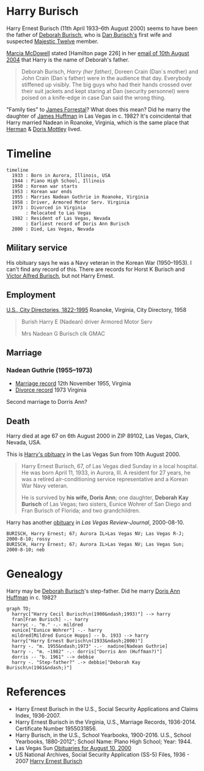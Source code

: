 # Harry Burisch

Harry Ernest Burisch (11th April 1933&ndash;6th August 2000) seems to have been the father of [Deborah Burisch](burisch_deborah.md), who is [Dan Burisch's](burisch_dan.md) first wife and suspected [Majestic Twelve](../organisations/mj12.md) member.

[Marcia McDowell](mcdowell_marcia.md) stated [Hamilton page 226] in her [email of 10th August 2004](mcdowell_marcia/2004_ufo_magazine_email.txt) that Harry is the name of Deborah's father.

>Deborah Burisch, *Harry (her father)*, Doreen Crain (Dan´s mother) and John Crain (Dan´s father) were in the audience that day. Everybody stiffened up visibly. The big guys who had their hands crossed over their suit jackets and kept staring at Dan (security personnel) were poised on a knife-edge in case Dan said the wrong thing.

"Family ties" to [James Forrestal](forrestal_james.md)? What does this mean? Did he marry the daughter of [James Huffman](huffman_james.md) in Las Vegas in c. 1982? It's coincidental that Harry married Nadean in Roanoke, Virginia, which is the same place that [Herman](mottley_herman.md) & [Doris Mottley](huffman_doris.md) lived.

# Timeline

```mermaid
timeline
  1933 : Born in Aurora, Illinois, USA
  1944 : Piano High School, Illinois
  1950 : Korean war starts
  1953 : Korean war ends
  1955 : Marries Nadean Guthrie in Roanoke, Virginia
  1958 : Driver, Armored Motor Serv. Virginia
  1973 : Divorced in Virginia
       : Relocated to Las Vegas
  1982 : Resident of Las Vegas, Nevada
       : Earliest record of Doris Ann Burisch
  2000 : Died, Las Vegas, Nevada
```

## Military service

His obituary says he was a Navy veteran in the Korean War (1950&ndash;1953). I can't find any record of this. There are records for Horst K Burisch and [Victor Alfred Burisch](https://aad.archives.gov/aad/record-detail.jsp?dt=893&mtch=1&cat=GP23&tf=F&q=burisch&bc=sl&rpp=10&pg=1&rid=2915257), but not Harry Ernest.

## Employment

[U.S., City Directories, 1822-1995](https://www.ancestry.com/discoveryui-content/view/680455439:2469) Roanoke, Virginia, City Directory, 1958

> Burish Harry E (Nadean) driver Armored Motor Serv
>
> Mrs Nadean G Burisch clk GMAC

## Marriage

### Nadean Guthrie (1955&ndash;1973)

* [Marriage record](https://www.ancestry.com/discoveryui-content/view/11333211:9279) 12th November 1955, Virginia
* [Divorce record](https://www.ancestry.com/discoveryui-content/view/3599171:9280) 1973 Virginia

Second marriage to Dorris Ann?

## Death

Harry died at age 67 on 6th August 2000 in ZIP 89102, Las Vegas, Clark, Nevada, USA.

This is [Harry's obituary](https://lasvegassun.com/news/2000/aug/10/obituaries-for-august-10-2000/) in the Las Vegas Sun from 10th August 2000.

> Harry Ernest Burisch, 67, of Las Vegas died Sunday in a local hospital. He was born April 11, 1933, in Aurora, Ill. A resident for 27 years, he was a retired air-conditioning service representative and a Korean War Navy veteran.
>
> He is survived by **his wife, Doris Ann**; one daughter, **Deborah Kay Burisch** of Las Vegas; two sisters, Eunice Wohrer of San Diego and Fran Burisch of Florida; and two grandchildren.

Harry has another [obituary](https://www.ancestry.co.uk/discoveryui-content/view/10243315:70050) in *Las Vegas Review-Journal*, 2000-08-10.

```
BURISCH, Harry Ernest; 67; Aurora IL>Las Vegas NV; Las Vegas R-J; 2000-8-10; rossy
BURISCH, Harry Ernest; 67; Aurora IL>Las Vegas NV; Las Vegas Sun; 2000-8-10; neb
```

# Genealogy

Harry may be [Deborah Burisch](burisch_deborah.md)'s step-father. Did he marry [Doris Ann Huffman](huffman_doris.md) in c. 1982?

```mermaid
graph TD;
  harryc["Harry Cecil Burisch\n(1900&ndash;1993)"] --> harry
  fran[Fran Burisch] -.- harry
  harryc -. "m." -.- mildred
  eunice["Eunice Wohrer"] -.- harry
  mildred[Mildred Eunice Hopps] -- b. 1933 --> harry
  harry["Harry Ernest Burisch\n(1933&ndash;2000)"]
  harry -. "m. 1955&ndash;1973" -.-  nadine[Nadean Guthrie]
  harry -. "m. ~1982" -.- dorris["Dorris Ann (Huffman?)"]
  dorris -- "b. 1961" --> debbie
  harry -. "Step-father?" .-> debbie["Deborah Kay Burisch\n(1961&ndash;)"]

```

# References

* Harry Ernest Burisch in the U.S., Social Security Applications and Claims Index, 1936-2007.
* Harry Ernest Burisch in the Virginia, U.S., Marriage Records, 1936-2014. Certificate Number 1955031856. 
* Harry Burisch, in the U.S., School Yearbooks, 1900-2016. U.S., School Yearbooks, 1880-2012"; School Name: Plano High School; Year: 1944.
* Las Vegas Sun [Obituaries for August 10, 2000](https://lasvegassun.com/news/2000/aug/10/obituaries-for-august-10-2000/)
* US National Archives, Social Security Application (SS-5) Files, 1936 - 2007 [Harry Ernest Burisch](https://aad.archives.gov/aad/record-detail.jsp?dt=3059&mtch=17&cat=all&tf=F&q=burisch&bc=&rpp=10&pg=1&rid=2370491&rlst=4517287,1344816,1516524,2370491,2370492,4398410,4493646,4493647,4566915,8891639)
